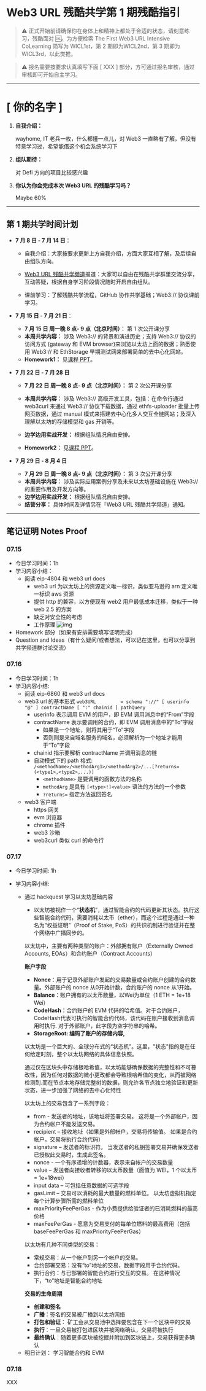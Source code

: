 # Web3 URL 残酷共学第 1 期残酷指引

> ⚠️ 正式开始前请确保你在身体上和精神上都处于合适的状态，请刻意练习，残酷面对 🆒。为方便检索 The First Web3 URL Intensive CoLearning 简写为 WICL1st，第 2 期即为WICL2nd，第 3 期即为 WICL3rd，以此类推。

> ⚠️ 报名需要按要求认真填写下面 [ XXX ] 部分，方可通过报名审核，通过审核即可开始自主学习。

---

# [ 你的名字 ]

1. **自我介绍：**

   wayhome, IT 老兵一枚，什么都懂一点儿，对 Web3 一直略有了解，但没有特意学习过，希望能借这个机会系统学习下

2. **组队期待：**


   对 Defi 方向的项目比较感兴趣


3. **你认为你会完成本次 Web3 URL 的残酷学习吗？**

   Maybe 60%

---

## 第 1 期共学时间计划

- **7 月 8 日 - 7 月 14 日**：

  - 自我介绍：大家按要求更新上方自我介绍，方面大家互相了解，及后续自由组队方向。

  -  [Web3 URL 残酷共学频道](https://t.me/LXDAO/8748)报道：大家可以自由在残酷共学群里交流分享，互动答疑，根据自身学习阶段情况随时开启自由组队。

  - 课前学习：了解残酷共学流程，GitHub 协作共学基础；Web3:// 协议课前学习。

- **7 月 15 日 - 7 月 21 日**：

  - **7 月 15 日 周一晚 8 点- 9 点（北京时间）：** 第 1 次公开课分享
  - **本周共学内容：** 涉及 Web3://  的背景和演进历史；支持 Web3://  协议的访问方式 (gateway 和 EVM browser)来浏览以太坊上面的数据；熟悉使用 Web3://  和 EthStorage 早期测试网来部署简单的去中心化网站。
  - **Homework1：** 见[课程 PPT](https://docs.google.com/presentation/d/1egJUKJrjC9wjkmOF9sLBkTSwHpd6hl8FXkWehPW7kFk/edit#slide=id.g1754f50a55c_0_11)。

- **7 月 22 日 - 7 月 28 日**
  - **7 月 22 日 周一晚 8 点- 9 点（北京时间）：** 第 2 次公开课分享

  - **本周共学内容：** 涉及 Web3://  高级开发工具，包括：在命令行通过 web3curl 来通过 Web3://  协议下载数据，通过 ethfs-uploader 批量上传网页数据，通过 manual 模式来搭建去中心化多人交互全链网站；及深入理解以太坊的存储模型和 gas 开销等。
  - **边学边用实战开发：** 根据组队情况自由安排。
  - **Homework2：** 见[课程 PPT](https://docs.google.com/presentation/d/1egJUKJrjC9wjkmOF9sLBkTSwHpd6hl8FXkWehPW7kFk/edit#slide=id.g1754f50a55c_0_11)。

- **7 月 29 日 - 8 月 4 日**
  - **7 月 29 日 周一晚 8 点- 9 点（北京时间）：** 第 3 次公开课分享
  - **本周共学内容：** 涉及实际应用案例分享及未来以太坊基础设施在 Web3://  的重要作用及开发方向等。
  - **边学边用实战开发：** 根据组队情况自由安排。
  - **结营分享：** 具体时间及详情另在「Web3 URL 残酷共学频道」通知。

---

## 笔记证明 Notes Proof
<!-- Content_START --> 
### 07.15

- 今日学习时间：1h
- 学习内容小结：
  * 阅读 eip-4804 和 web3 url docs
    - web3 url 为以太坊上的资源定义唯一标识，类似亚马逊的 arn 定义唯一标识 aws 资源
    - 提供 http 的兼容，以方便现有 web2 用户最低成本迁移，类似于一种 web 2.5 的方案
    - 缺乏对安全性的考虑
    - 工作原理
      ![img](https://web3url.io/img/work.e14cc70c.png)
- Homework 部分（如果有安排需要填写证明完成）
- Question and Ideas（有什么疑问/或者想法，可以记在这里，也可以分享到共学频道群讨论交流）



### 07.16

- 今日学习时间：1h
- 学习内容小结:
  *  阅读 eip-6860 和 web3 url docs
    - web3 url 的基本形式 `web3URL         = schema "://" [ userinfo "@" ] contractName [ ":" chainid ] pathQuery`
        - userinfo 表示调用 EVM 的用户，即 EVM 调用消息中的“From”字段
        - contractName 表示要调用的合约，即 EVM 调用消息中的“To”字段
            - 如果是一个地址，则将其用于“To”字段
            - 否则则是来自域名服务的域名，必须解析为一个地址才能用于“To”字段
        - chainid 指示要解析 contractName 并调用消息的链
        - 自动模式下的 path 格式:  `/<methodName>/<methodArg1>/<methodArg2>/...[?returns=(<type1>,<type2>,...)]`
            - `<methodName>` 是要调用的函数方法的名称
            - `methodArg` 是具有 `[<type>!]<value>` 语法的方法的一个参数
            - `?returns=` 指定方法返回签名
    - web3 客户端
        - https 网关
        - evm 浏览器
        - chrome 插件
        - web3 沙箱
        - web3curl 类似 curl 的命令行

### 07.17

- 今日学习时间: 1h
- 学习内容小结:
   * 通过 hackquest 学习以太坊基础内容
     - 以太坊被视作一个“**状态机**”，通过智能合约的代码更新其状态。执行这些智能合约代码，需要消耗以太币（ether），而这个过程是通过一种名为“权益证明”（Proof of Stake, PoS）的共识机制进行验证并在整个网络中广播同步的。

      以太坊中，主要有两种类型的账户：外部拥有账户（Externally Owned Accounts, EOAs）和合约账户（Contract Accounts）
      
      **账户字段**
      
      - **Nonce**：用于记录外部账户发起的交易数量或合约账户创建的合约数量。外部账户的 nonce 从0开始计数，合约账户的 nonce 从1开始。
      - **Balance**：账户拥有的以太币数量，以Wei为单位（1 ETH = 1e+18 Wei）
      - **CodeHash**：合约账户的 EVM 代码的哈希值。对于合约账户，CodeHash代表可执行的智能合约代码，该代码在账户接收到消息调用时执行. 对于外部账户，此字段为空字符串的哈希。
      - **StorageRoot:  编码了账户的存储内容,**
      
      以太坊是一个巨大的、全球分布式的“状态机”。这里，"状态"指的是在任何给定时刻，整个以太坊网络的具体信息快照。
      
      通过仅在区块头中存储根哈希值，以太坊能够确保数据的完整性和不可篡改性，因为任何对数据的微小更改都会导致根哈希值的变化，从而被网络检测到.而在节点本地存储完整树的数据，则允许各节点独立地验证和更新状态，进一步加强了网络的去中心化特性
      
      以太坊上的交易包含了一系列字段：
      
      - from - 发送者的地址，该地址将签署交易。 这将是一个外部帐户，因为合约帐户不能发送交易。
      - recipient – 接收地址（如果是外部帐户，交易将传输值。 如果是合约帐户，交易将执行合约代码）
      - signature – 发送者的标识符。 当发送者的私钥签署交易并确保发送者已授权此交易时，生成此签名。
      - nonce - 一个有序递增的计数器，表示来自帐户的交易数量
      - value – 发送者向接收者转移的以太币数量（面值为 WEI，1 个以太币 = 1e+18wei）
      - input data – 可包括任意数据的可选字段
      - gasLimit – 交易可以消耗的最大数量的燃料单位。 以太坊虚拟机指定每个计算步骤所需的燃料单位
      - maxPriorityFeePerGas - 作为小费提供给验证者的已消耗燃料的最高价格
      - maxFeePerGas - 愿意为交易支付的每单位燃料的最高费用（包括 baseFeePerGas 和 maxPriorityFeePerGas）
      
      以太坊有几种不同类型的交易：
      
      - 常规交易：从一个帐户到另一个帐户的交易。
      - 合约部署交易：没有“to”地址的交易，数据字段用于合约代码。
      - 执行合约：与已部署的智能合约进行交互的交易。 在这种情况下，“to”地址是智能合约地址
      
      **交易的生命周期**
      
      - **创建和签名**
      - **广播**：签名的交易被广播到以太坊网络
      - **打包和验证**： 矿工会从交易池中选择要包含在下一个区块中的交易
      - **执行**：一旦交易被打包进区块并被网络确认，交易将被执行
      - **最终确认**：随着更多区块被挖掘并附加到区块链上，交易获得更多确认
    
   - 明日计划： 学习智能合约和 EVM

### 07.18

XXX
<!-- Content_END -->
